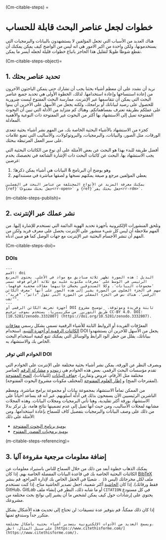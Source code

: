 (Cm-citable-steps) =
# خطوات لجعل عناصر البحث قابلة للحساب

هناك العديد من الأسباب التي تجعل المؤلفين لا يستشهدون بالبيانات والبرمجيات التي يستخدمونها، ولكن واحدة من اكبر الامور هي انه ليس من الواضح كيف يمكن يمكنك أن تقطع شوطا طويلا لتقليل هذا الحاجز باتباع خطوات قليلة لجعله أيسر ما يمكن.

(Cm-citable-steps-object)=
## 1. تحديد عناصر بحثك

نريد أن نشدد على أن معظم أشياء بحثنا يجب أن تشارك حتى يتمكن الباحثون الآخرون من إعادة استنساخها وإعادة استخدامها. لذلك، الخطوة الأولى هي تحديد جميع عناصر البحث التي يمكن أن تتقاسمها عبر الإنترنت. ممارسة البحث المفتوح ليست ضرورية للحصول على رصيد لبياناتك أو برامجك، ولكنه يجعل من الأسهل على الآخرين أن يبنوا على عملكم بطريقة تعترف بمساهماتكم. وهناك كم متزايد من الأدلة التي تبين أن البحوث المفتوحة تميل إلى الاستشهاد بها أكثر من البحوث غير المفتوحة ذات النوعية والأهمية المعادلة.

كجزء من الاستشهاد بالأشياء البحثية الخاصة بك، من المهم نشر أشياء بحثية تتعدى الورقات، مثل الصور، والبيانات، والبرمجيات، والبروتوكولات، والأساليب التي تضع علامات على سير العمل المرتبطة ببحثك.

أفضل طريقة للبدء بهذا هو البحث عن بعض الأمثلة على أي نوع من الكائنات البحثية التي يجب الاستشهاد بها. البحث عن كائنات البحث ذات الإشارة الشائعة في تخصصك يخدم غرضين:
1. وهو يوضح أن البرنامج & البيانات هي أشياء يمكن ذكرها؛
2. يعطي المؤلفين مرجع و صيغة يمكنهم نسخها و لصقها مباشرة في مستنداتهم
<!-- TODO: Cite relevant paper for this (Piwowar et al 2013?) -->

```{note}
يمكنك معرفة المزيد عن الأنواع المختلفة من عناصر البحث في الفصلين {ref}`جعل بحثك مفتوحًا<rr-open>` و {ref}`جعل بحثك يفر<rr-rdm>`.
```

(m-citable-steps-publish)=
## 2. نشر عملك عبر الإنترنت

وتلحق المنشورات الإلكترونية بأجهزة تحديد الهوية الدائمة التي تستخدم للإشارة إليها. من المهم ملاحظة أن ليس كل شيء منشور على الإنترنت يحصل على معرف فريد ولكن من المهم أن تنشر الأجسام البحثية عبر الإنترنت مع جهات الوصل كما هو مبين أدناه.

(Cm-citable-steps-doi)=
### DOIs

```{figure} ../../figures/DOI.jpg
---
الاسم: doi
البديل : هذه الصورة تظهر ثلاثة صناديق مع مواد في الأعلى. يحتوي المربع الرئيسي في الوسط على 'معرفات مكتوبة عليه مع ثلاثة أقراص فوقه تسمى 'مجموعات البيانات'. وكلا الصندوقين يحملان جانبهما مقالات صحفية فوقهما. سهم في الجزء العلوي من الصورة يشير إلى هذه الصور على أنها 'معرف الكائن الرقمي'. هناك نص في الجزء السفلي من الصورة التي تقول "دائم"، "فريد"، "ثقت".
---
أجهزة تعريف الكائن الرقمي أو DOI ثابتة وفريدة وموثوقة. _توضيح مشروع طريق التورين_ من سكريبيريا. يستخدم بموجب ترخيص CC-BY 4.0. DOI: [10.5281/zenodo.3332807] (https://doi.org/10.5281/zenodo.3332807).
```

المعرّفات الفريدة أو الروابط الثابتة للأشياء الرقمية تسمى بشكل رسمي [معرّفات الكائنات الرقمية أو أجهزة التنبيه](https://en.wikipedia.org/wiki/Digital_object_identifier). استخدام DOI يجعل من الأسهل للآخرين أن يستشهدوا ببياناتك، يقلل من خطر الود الرابط والوسائل التي يمكنك تتبع كيفية استخدام البحث الخاص بك والاستشهاد به.

### الخوادم التي توفر DOI

وبصرف النظر عن الورقة، يمكن نشر أشياء بحثية مختلفة على الإنترنت على الخوادم التي تقدم مؤسسات البحث الرقمي. بعض هذه الخوادم هي [زينودو](https://zenodo.org/) و [مشاركة الرقم](https://figshare.com/) (لعناصر مختلفة مثل الأرقام، عروض وتقارير)، [جفاف البيانات](https://datadryad.org/stash) (للبيانات)، [المنح المفتوحة](https://www.ogrants.org/) (لمقترحات المنح) و [إطار العلوم المفتوحة](https://osf.io/) (لمختلف مكونات مشروع البحوث المفتوحة).

من الممكن تماماً الاستشهاد بمجموعة بيانات أو مجموعة برامج مباشرة، ومعظم الناشرين الرئيسيين الآن يسمحون بذلك في أدلّة أسلوبهم. غير أنه قد يساعد أحياناً على الاستشهاد بورقة أكثر تقليدية، وهنا تأتي البرمجيات ومجلات البيانات. وهذه المجلات مشابهة لمجلات الأساليب، ومن حيث أنها تميل إلى عدم تضمينها نتائج هامة، بل تركز بدلا من ذلك على وصف البيانات والبرمجيات بتفصيل كاف للسماح بإعادة استخدامها. ومن الأمثلة على ذلك:
- [يومية برنامج البحوث المفتوحة](https://openresearchsoftware.metajnl.com/)
- [يومية برمجيات المصدر المفتوح](https://joss.theoj.org/)

(m-citable-steps-referencing)=
## 3. إضافة معلومات مرجعية مقروءة آليا

يمكنك الذهاب خطوة أبعد من ذلك من خلال السماح للناس باستيراد معلومات عن الكائنات البحثية الخاصة بك في قاعدة البيانات المفضلة الخاصة بهم. إذا كان [BibTeX](https://en.wikipedia.org/wiki/BibTeX) شعبيًا في الحقل الخاص بك لإدارة المراجع، قم بنشر `. ib` ملف *لكل* مخرجاتك (ليس فقط ورقاتك). إذا كان [الحاشية](https://endnote.com/) أكثر شعبية، اجعل تصدير الحاشية متاح. إذا كنت تستخدم GitHub، GitLab أو ما شابه ذلك، النظر في إنشاء ملف `CITATION` في كل مستودع يحتوي على إرشادات حول كيف يمكن لشخص ما أن يشير إلى نواتج بحث مختلفة من مشروعك.

إذا كان ذلك ممكناً، قم بتوفير عدة تنسيقات: لن تحتاج إلى تحديث هذه الأشكال بشكل متكرر جداً وستدفع ثمنها.

```{note}
ويسمح العديد من الأدوات الإلكترونية بتصدير أشياء بحثية بأشكال مختلفة.
على سبيل المثال، انظر [https://www.citethisforme.com/](https://www.citethisforme.com/).
```

